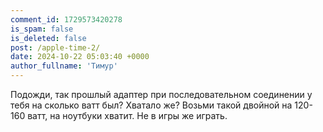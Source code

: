 ```yaml
---
comment_id: 1729573420278
is_spam: false
is_deleted: false
post: /apple-time-2/
date: 2024-10-22 05:03:40 +0000
author_fullname: 'Тимур'
---
```


Подожди, так прошлый адаптер при последовательном соединении у тебя на сколько ватт был? Хватало же? Возьми такой двойной на 120-160 ватт, на ноутбуки хватит. Не в игры же играть.
